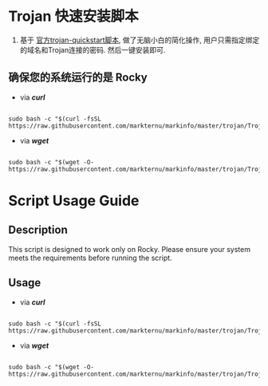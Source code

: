 # Trojan 快速安装脚本

 1. 基于 [官方trojan-quickstart脚本](https://github.com/markternu/trojan-quickstart), 做了无脑小白的简化操作, 用户只需指定绑定的域名和Trojan连接的密码. 然后一键安装即可.

## 确保您的系统运行的是 Rocky

- via  ***curl***
```

sudo bash -c "$(curl -fsSL https://raw.githubusercontent.com/markternu/markinfo/master/trojan/TrojanOne.sh)"

```

- via ***wget***

```

sudo bash -c "$(wget -O- https://raw.githubusercontent.com/markternu/markinfo/master/trojan/TrojanOne.sh)"

```




# Script Usage Guide

## Description

This script is designed to work only on Rocky. Please ensure your system meets the requirements before running the script.

## Usage

- via ***curl***

```

sudo bash -c "$(curl -fsSL https://raw.githubusercontent.com/markternu/markinfo/master/trojan/TrojanOne.sh)"

```

- via ***wget***

```

sudo bash -c "$(wget -O- https://raw.githubusercontent.com/markternu/markinfo/master/trojan/TrojanOne.sh)"

```


